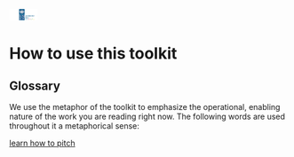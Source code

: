 <!-- ![undp_accelerator_labs_logo](/public/imgs/UNDP_accelerator_labs_logo_vertical_color_RGB.png) -->
<img src="/public/imgs/UNDP_accelerator_labs_logo_vertical_color_RGB.png"  width="50" alt="undp_accelerator_labs_logo">

# How to use this toolkit

## Glossary

We use the metaphor of the toolkit to emphasize the operational, enabling nature of the work you are reading right now. The following words are used throughout it a metaphorical sense:

[learn how to pitch](Understanding%20and%20pitching%20NIE/)
